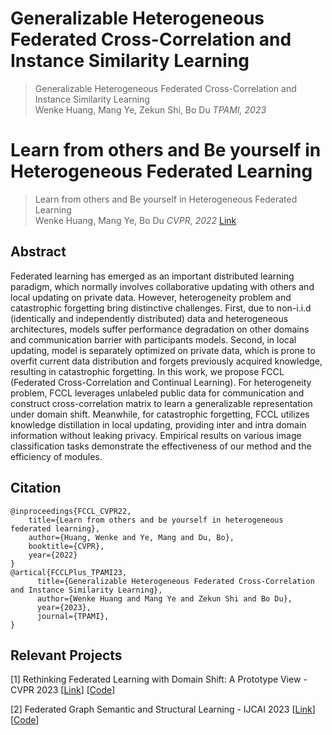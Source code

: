 # Generalizable Heterogeneous Federated Cross-Correlation and Instance Similarity Learning
> Generalizable Heterogeneous Federated Cross-Correlation and Instance Similarity Learning          
> Wenke Huang, Mang Ye, Zekun Shi, Bo Du
> *TPAMI, 2023*
> 
# Learn from others and Be yourself in Heterogeneous Federated Learning
> Learn from others and Be yourself in Heterogeneous Federated Learning            
> Wenke Huang, Mang Ye, Bo Du
> *CVPR, 2022*
> [Link](https://openaccess.thecvf.com/content/CVPR2022/papers/Huang_Learn_From_Others_and_Be_Yourself_in_Heterogeneous_Federated_Learning_CVPR_2022_paper.pdf)

## Abstract
Federated learning has emerged as an important distributed learning paradigm, which normally involves collaborative updating with others and local updating on private data. However, heterogeneity problem and catastrophic forgetting bring distinctive challenges. First, due to non-i.i.d (identically and independently distributed) data and heterogeneous architectures, models suffer performance degradation on other domains and communication barrier with participants models. Second, in local updating, model is separately optimized on private data, which is prone to overfit current data distribution and forgets previously acquired knowledge, resulting in catastrophic forgetting. In this work, we propose FCCL (Federated Cross-Correlation and Continual Learning). For heterogeneity problem, FCCL leverages unlabeled public data for communication and construct cross-correlation matrix to learn a generalizable representation under domain shift. Meanwhile, for catastrophic forgetting, FCCL utilizes knowledge distillation in local updating, providing inter and intra domain information without leaking privacy. Empirical results on various image classification tasks demonstrate the effectiveness of our method and the efficiency of modules.

## Citation
```
@inproceedings{FCCL_CVPR22,
    title={Learn from others and be yourself in heterogeneous federated learning},
    author={Huang, Wenke and Ye, Mang and Du, Bo},
    booktitle={CVPR},
    year={2022}
}
@artical{FCCLPlus_TPAMI23,
      title={Generalizable Heterogeneous Federated Cross-Correlation and Instance Similarity Learning}, 
      author={Wenke Huang and Mang Ye and Zekun Shi and Bo Du},
      year={2023},
      journal={TPAMI},
}
```

## Relevant Projects
[1] Rethinking Federated Learning with Domain Shift: A Prototype View - CVPR 2023 [[Link](https://openaccess.thecvf.com/content/CVPR2023/papers/Huang_Rethinking_Federated_Learning_With_Domain_Shift_A_Prototype_View_CVPR_2023_paper.pdf)] [[Code](https://github.com/WenkeHuang/RethinkFL)]

[2] Federated Graph Semantic and Structural Learning - IJCAI 2023 [[Link](https://marswhu.github.io/publications/files/FGSSL.pdf)][[Code](https://github.com/wgc-research/fgssl)]
